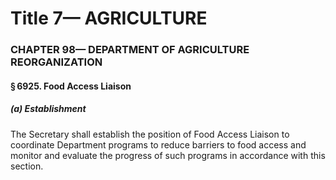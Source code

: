 
# Title 7— AGRICULTURE
### CHAPTER 98— DEPARTMENT OF AGRICULTURE REORGANIZATION
#### § 6925. Food Access Liaison
##### (a) Establishment

The Secretary shall establish the position of Food Access Liaison to coordinate Department programs to reduce barriers to food access and monitor and evaluate the progress of such programs in accordance with this section.

